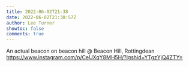 ```yaml
---
title: 2022-06-02T21-38
date: 2022-06-02T21:38:57Z
author: Lee Turner
showtoc: false
comments: true
---
```


An actual beacon on beacon hill @ Beacon Hill, Rottingdean https://www.instagram.com/p/CeUXqY8MH5H/?igshid=YTgzYjQ4ZTY=


